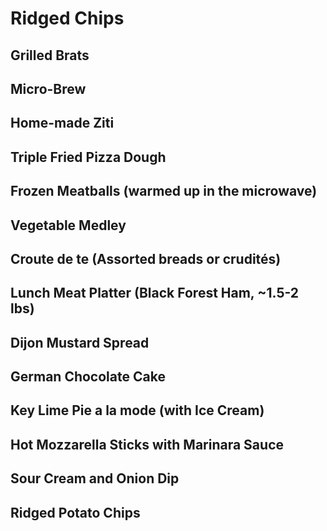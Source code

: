# Ridged Chips



## Grilled Brats



## Micro-Brew



## Home-made Ziti



## Triple Fried Pizza Dough



## Frozen Meatballs (warmed up in the microwave)



## Vegetable Medley



## Croute de te (Assorted breads or crudités)



## Lunch Meat Platter (Black Forest Ham, ~1.5-2 lbs)



## Dijon Mustard Spread



## German Chocolate Cake



## Key Lime Pie a la mode (with Ice Cream)



## Hot Mozzarella Sticks with Marinara Sauce



## Sour Cream and Onion Dip



## Ridged Potato Chips

